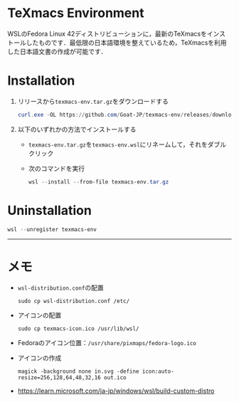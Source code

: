 # TeXmacs Environment

WSLのFedora Linux 42ディストリビューションに，最新のTeXmacsをインストールしたものです．最低限の日本語環境を整えているため，TeXmacsを利用した日本語文書の作成が可能です．

# Installation

1. リリースから`texmacs-env.tar.gz`をダウンロードする

   ```powershell
   curl.exe -OL https://github.com/Goat-JP/texmacs-env/releases/download/v1.0.1/texmacs-env.tar.gz
   ```

2. 以下のいずれかの方法でインストールする
   - `texmacs-env.tar.gz`を`texmacs-env.wsl`にリネームして，それをダブルクリック
   - 次のコマンドを実行

     ```powershell
     wsl --install --from-file texmacs-env.tar.gz
     ```

# Uninstallation

```powershell
wsl --unregister texmacs-env
```

---

# メモ

- `wsl-distribution.conf`の配置

  ```shell
  sudo cp wsl-distribution.conf /etc/
  ```

- アイコンの配置

  ```shell
  sudo cp texmacs-icon.ico /usr/lib/wsl/
  ```

- Fedoraのアイコン位置：`/usr/share/pixmaps/fedora-logo.ico`

- アイコンの作成

  ```shell
  magick -background none in.svg -define icon:auto-resize=256,128,64,48,32,16 out.ico
  ```

- https://learn.microsoft.com/ja-jp/windows/wsl/build-custom-distro
